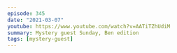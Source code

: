 ```yaml
---
episode: 345
date: "2021-03-07"
youtube: https://www.youtube.com/watch?v=AATiTZhUdiM
summary: Mystery guest Sunday, Ben edition
tags: [mystery-guest]
---
```

